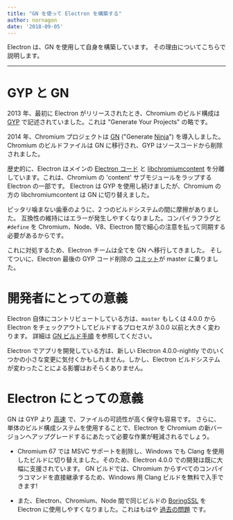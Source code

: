 ```yaml
---
title: "GN を使って Electron を構築する"
author: nornagon
date: '2018-09-05'
---
```


Electron は、GN を使用して自身を構築しています。 その理由についてこちらで説明します。

---

# GYP と GN

2013 年、最初に Electron がリリースされたとき、Chromium のビルド構成は [GYP][] で記述されていました。これは "Generate Your Projects" の略です。

2014 年、Chromium プロジェクトは [GN][] ("Generate [Ninja][]") を導入しました。Chromium のビルドファイルは GN に移行され、GYP はソースコードから削除されました。

歴史的に、Electron はメインの [Electron コード][] と [libchromiumcontent][] を分離しています。これは、Chromium の 'content' サブモジュールをラップする Electron の一部です。 Electron は GYP を使用し続けましたが、Chromium の方の libchromiumcontent は GN に切り替えました。

ピッタリ噛まない歯車のように、2 つのビルドシステムの間に摩擦がありました。 互換性の維持にはエラーが発生しやすくなりました。コンパイラフラグと `#define` を Chromium、Node、V8、Electron 間で細心の注意を払って同期する必要があるからです。

これに対処するため、Electron チームは全てを GN へ移行してきました。 そしてついに、Electron 最後の GYP コード削除の [コミット](https://github.com/electron/electron/pull/14097)が master に乗りました。

# 開発者にとっての意義

Electron 自体にコントリビュートしている方は、`master` もしくは 4.0.0 から Electron をチェックアウトしてビルドするプロセスが 3.0.0 以前と大きく変わります。 詳細は [GN ビルド手順](https://github.com/electron/electron/blob/master/docs/development/build-instructions-gn.md) を参照してください。

Electron でアプリを開発している方は、新しい Electron 4.0.0-nightly でのいくつかの小さな変更に気付くかもしれません。しかし、Electron ビルドシステムが変わったことによる影響はおそらくありません。

# Electron にとっての意義

GN は GYP より [高速](https://chromium.googlesource.com/chromium/src/tools/gn/+/48062805e19b4697c5fbd926dc649c78b6aaa138/README.md) で、ファイルの可読性が高く保守も容易です。 さらに、単体のビルド構成システムを使用することで、Electron を Chromium の新バージョンへアップグレードするにあたって必要な作業が軽減されるでしょう。

 * Chromium 67 では MSVC サポートを削除し、Windows でも Clang を使用したビルドに切り替えました。そのため、Electron 4.0.0 での開発は既に大幅に支援されています。 GN ビルドでは、Chromium からすべてのコンパイラコマンドを直接継承するため、Windows 用 Clang ビルドを無料で入手できます!

 * また、Electron、Chromium、Node 間で同じビルドの [BoringSSL][] を Electron に使用しやすくなりました。これはもはや [過去の問題](https://electronjs.org/blog/electron-internals-using-node-as-a-library#shared-library-or-static-library) です。


[BoringSSL]: https://boringssl.googlesource.com/boringssl/
[Electron コード]: https://github.com/electron/electron
[GN]: https://gn.googlesource.com/gn/
[GYP]: https://gyp.gsrc.io/
[Ninja]: https://ninja-build.org/
[libchromiumcontent]: https://github.com/electron/libchromiumcontent
